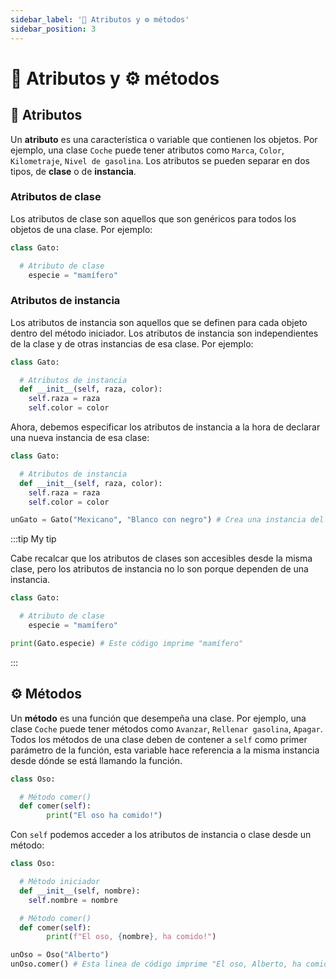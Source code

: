 ```yaml
---
sidebar_label: '🎨 Atributos y ⚙️ métodos'
sidebar_position: 3
---
```


# 🎨 Atributos y ⚙️ métodos

## 🎨 Atributos

Un **atributo** es una característica o variable que contienen los objetos. Por ejemplo, una clase `Coche` puede tener atributos como `Marca`, `Color`, `Kilometraje`, `Nivel de gasolina`. Los atributos se pueden separar en dos tipos, de **clase** o de **instancia**.

### Atributos de clase

Los atributos de clase son aquellos que son genéricos para todos los objetos de una clase. Por ejemplo:

```python title="Ejemplo de una clase con un atributo de clase"
class Gato:

  # Atributo de clase
	especie = "mamífero"
```

### Atributos de instancia

Los atributos de instancia son aquellos que se definen para cada objeto dentro del método iniciador. Los atributos de instancia son independientes de la clase y de otras instancias de esa clase. Por ejemplo:

```python title="Ejemplo de una clase con un atributo de instancia"
class Gato:

  # Atributos de instancia
  def __init__(self, raza, color):
    self.raza = raza
    self.color = color
```

Ahora, debemos especificar los atributos de instancia a la hora de declarar una nueva instancia de esa clase:

```python title="Ejemplo de cómo definir los atributos de instancia"
class Gato:

  # Atributos de instancia
  def __init__(self, raza, color):
    self.raza = raza
    self.color = color

unGato = Gato("Mexicano", "Blanco con negro") # Crea una instancia del objeto Gato con atributos de instancia en específico.
```

:::tip My tip

Cabe recalcar que los atributos de clases son accesibles desde la misma clase, pero los atributos de instancia no lo son porque dependen de una instancia.

```python title="Ejemplo de la obtención de un atributo de clase"
class Gato:

  # Atributo de clase
	especie = "mamífero"

print(Gato.especie) # Este código imprime "mamífero"
```

:::

## ⚙️ Métodos

Un **método** es una función que desempeña una clase. Por ejemplo, una clase `Coche` puede tener métodos como `Avanzar`, `Rellenar gasolina`, `Apagar`. Todos los métodos de una clase deben de contener a `self` como primer parámetro de la función, esta variable hace referencia a la misma instancia desde dónde se está llamando la función.

```python title="Ejemplo de una clase con un método"
class Oso:

  # Método comer()
  def comer(self):
		print("El oso ha comido!")
```

Con `self` podemos acceder a los atributos de instancia o clase desde un método:

```python title="Ejemplo de cómo acceder a un atributo desde un método"
class Oso:

  # Método iniciador
  def __init__(self, nombre):
    self.nombre = nombre

  # Método comer()
  def comer(self):
		print(f"El oso, {nombre}, ha comido!")

unOso = Oso("Alberto")
unOso.comer() # Esta linea de código imprime "El oso, Alberto, ha comido!"
```
